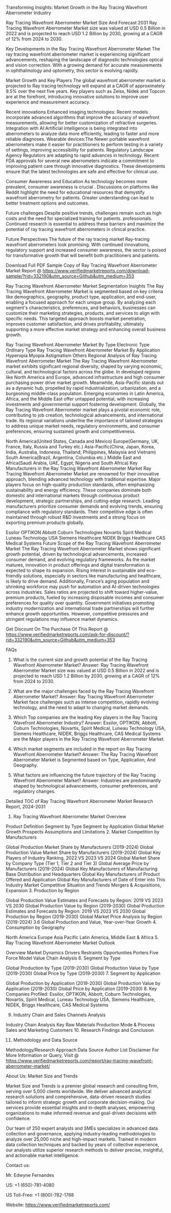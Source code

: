 Transforming Insights: Market Growth in the Ray Tracing Wavefront Aberrometer Industry


Ray Tracing Wavefront Aberrometer Market Size And Forecast 2031
Ray Tracing Wavefront Aberrometer Market size was valued at USD 0.5 Billion in 2022 and is projected to reach USD 1.2 Billion by 2030, growing at a CAGR of 12% from 2024 to 2030.

Key Developments in the Ray Tracing Wavefront Aberrometer Market
The ray tracing wavefront aberrometer market is experiencing significant advancements, reshaping the landscape of diagnostic technologies optical and vision correction. With a growing demand for accurate measurements in ophthalmology and optometry, this sector is evolving rapidly.

Market Growth and Key Players
The global wavefront aberrometer market is projected to Ray tracing technology will expand at a CAGR of approximately 9.5% over the next five years. Key players such as Zeiss, Nidek and Topcon are at the forefront, introducing innovative solutions to improve user experience and measurement accuracy.

Recent innovations
Enhanced imaging technologies: Recent models incorporate advanced algorithms that improve the accuracy of wavefront measurements, allowing for better customization of refractive surgeries.
Integration with AI:Artificial intelligence is being integrated into aberrometers to analyze data more efficiently, leading to faster and more reliable diagnoses.
Wearable devices:The Newer portable wavefront aberrometers make it easier for practitioners to perform testing in a variety of settings, improving accessibility for patients.
Regulatory Landscape
Agency Regulators are adapting to rapid advances in technology. Recent FDA approvals for several new aberrometers indicate a commitment to improving patient care through innovative diagnostics. These developments ensure that the latest technologies are safe and effective for clinical use.

Consumer Awareness and Education
As technology becomes more prevalent, consumer awareness is crucial . Discussions on platforms like Reddit highlight the need for educational resources that demystify wavefront aberrometry for patients. Greater understanding can lead to better treatment options and outcomes.

Future challenges
Despite positive trends, challenges remain such as high costs and the need for specialized training for patients. professionals. Continued research is essential to address these barriers and maximize the potential of ray tracing wavefront aberrometers in clinical practice.

Future Perspectives
The future of the ray tracing market Ray-tracing wavefront aberrometers look promising. With continued innovations, regulatory support and increased consumer awareness, the sector is poised for transformative growth that will benefit both practitioners and patients.

Download Full PDF Sample Copy of Ray Tracing Wavefront Aberrometer Market Report @ https://www.verifiedmarketreports.com/download-sample/?rid=332190&utm_source=Github&utm_medium=353

Ray Tracing Wavefront Aberrometer Market Segmentation Insights
The Ray Tracing Wavefront Aberrometer Market is segmented based on key criteria like demographics, geography, product type, application, and end-user, enabling a focused approach for each unique group. By analyzing each segment's characteristics, preferences, and behaviors, businesses can customize their marketing strategies, products, and services to align with specific needs. This targeted approach boosts market penetration, improves customer satisfaction, and drives profitability, ultimately supporting a more effective market strategy and enhancing overall business growth.

Ray Tracing Wavefront Aberrometer Market By Type
Electronic Type
Ordinary Type
Ray Tracing Wavefront Aberrometer Market By Application
Hyperopia
Myopia
Astigmatism
Others
Regional Analysis of Ray Tracing Wavefront Aberrometer Market
The Ray Tracing Wavefront Aberrometer market exhibits significant regional diversity, shaped by varying economic, cultural, and technological factors across the globe. In developed regions like North America and Europe, advanced infrastructure and high consumer purchasing power drive market growth. Meanwhile, Asia-Pacific stands out as a dynamic hub, propelled by rapid industrialization, urbanization, and a burgeoning middle-class population. Emerging economies in Latin America, Africa, and the Middle East offer untapped potential, with increasing investments and governmental support fostering development. Globally, the Ray Tracing Wavefront Aberrometer market plays a pivotal economic role, contributing to job creation, technological advancements, and international trade. Its regional variations underline the importance of tailored strategies to address unique market needs, regulatory environments, and consumer preferences, ensuring sustained growth and competitiveness.

North America(United States, Canada and Mexico)
Europe(Germany, UK, France, Italy, Russia and Turkey etc.)
Asia-Pacific(China, Japan, Korea, India, Australia, Indonesia, Thailand, Philippines, Malaysia and Vietnam)
South America(Brazil, Argentina, Columbia etc.)
Middle East and Africa(Saudi Arabia, UAE, Egypt, Nigeria and South Africa)
Key Manufacturers in the Ray Tracing Wavefront Aberrometer Market
Ray Tracing Wavefront Aberrometer Market are renowned for their innovative approach, blending advanced technology with traditional expertise. Major players focus on high-quality production standards, often emphasizing sustainability and energy efficiency. These companies dominate both domestic and international markets through continuous product development, strategic partnerships, and cutting-edge research. Leading manufacturers prioritize consumer demands and evolving trends, ensuring compliance with regulatory standards. Their competitive edge is often maintained through robust R&D investments and a strong focus on exporting premium products globally.

Essilor
OPTIKON
Abbott
Coburn Technologies
Novartis
Spirit Medical
Luneau Technology USA
Siemens Healthcare
NIDEK
Briggs Healthcare
CAS Medical Systems
Future Scope of the Ray Tracing Wavefront Aberrometer Market
The Ray Tracing Wavefront Aberrometer Market shows significant growth potential, driven by technological advancements, increased consumer demand, and evolving regulatory frameworks. As the market matures, innovation in product offerings and digital transformation is expected to shape its expansion. Rising interest in sustainable and eco-friendly solutions, especially in sectors like manufacturing and healthcare, is likely to drive demand. Additionally, France’s aging population and shrinking workforce may push for automation and AI-driven technologies across industries. Sales ratios are projected to shift toward higher-value, premium products, fueled by increasing disposable incomes and consumer preferences for quality over quantity. Government initiatives promoting industry modernization and international trade partnerships will further enhance growth opportunities. However, competitive pressures and stringent regulations may influence market dynamics.

Get Discount On The Purchase Of This Report @ https://www.verifiedmarketreports.com/ask-for-discount/?rid=332190&utm_source=Github&utm_medium=353

FAQs
1. What is the current size and growth potential of the Ray Tracing Wavefront Aberrometer Market?
Answer: Ray Tracing Wavefront Aberrometer Market size was valued at USD 0.5 Billion in 2022 and is projected to reach USD 1.2 Billion by 2030, growing at a CAGR of 12% from 2024 to 2030.

2. What are the major challenges faced by the Ray Tracing Wavefront Aberrometer Market?
Answer: Ray Tracing Wavefront Aberrometer Market face challenges such as intense competition, rapidly evolving technology, and the need to adapt to changing market demands.

3. Which Top companies are the leading Key players in the Ray Tracing Wavefront Aberrometer Industry?
Answer: Essilor, OPTIKON, Abbott, Coburn Technologies, Novartis, Spirit Medical, Luneau Technology USA, Siemens Healthcare, NIDEK, Briggs Healthcare, CAS Medical Systems are the Major players in the Ray Tracing Wavefront Aberrometer Market.

4. Which market segments are included in the report on Ray Tracing Wavefront Aberrometer Market?
Answer: The Ray Tracing Wavefront Aberrometer Market is Segmented based on Type, Application, And Geography.

5. What factors are influencing the future trajectory of the Ray Tracing Wavefront Aberrometer Market?
Answer: Industries are predominantly shaped by technological advancements, consumer preferences, and regulatory changes.

Detailed TOC of Ray Tracing Wavefront Aberrometer Market Research Report, 2024-2031
1. Ray Tracing Wavefront Aberrometer Market Overview

Product Definition
Segment by Type
Segment by Application
Global Market Growth Prospects
Assumptions and Limitations
2. Market Competition by Manufacturers

Global Production Market Share by Manufacturers (2019-2024)
Global Production Value Market Share by Manufacturers (2019-2024)
Global Key Players of Industry Ranking, 2022 VS 2023 VS 2024
Global Market Share by Company Type (Tier 1, Tier 2 and Tier 3)
Global Average Price by Manufacturers (2019-2024)
Global Key Manufacturers of Manufacturing Base Distribution and Headquarters
Global Key Manufacturers of Product Offered and Application
Global Key Manufacturers of Date of Enter into This Industry
Market Competitive Situation and Trends
Mergers & Acquisitions, Expansion
3. Production by Region

Global Production Value Estimates and Forecasts by Region: 2019 VS 2023 VS 2030
Global Production Value by Region (2019-2030)
Global Production Estimates and Forecasts by Region: 2019 VS 2023 VS 2030
Global Production by Region (2019-2030)
Global Market Price Analysis by Region (2019-2024) 3.6 Global Production and Value, Year-over-Year Growth
4. Consumption by Geography

North America
Europe
Asia Pacific
Latin America, Middle East & Africa
5. Ray Tracing Wavefront Aberrometer Market Outlook

Overview
Market Dynamics
Drivers
Restraints
Opportunities
Porters Five Force Model
Value Chain Analysis 
6. Segment by Type

Global Production by Type (2019-2030)
Global Production Value by Type (2019-2030)
Global Price by Type (2019-2030)
7. Segment by Application

Global Production by Application (2019-2030)
Global Production Value by Application (2019-2030)
Global Price by Application (2019-2030)
8. Key Companies Profiled: Essilor, OPTIKON, Abbott, Coburn Technologies, Novartis, Spirit Medical, Luneau Technology USA, Siemens Healthcare, NIDEK, Briggs Healthcare, CAS Medical Systems

9. Industry Chain and Sales Channels Analysis

Industry Chain Analysis
Key Raw Materials
Production Mode & Process
Sales and Marketing
Customers
10. Research Findings and Conclusion

11. Methodology and Data Source

Methodology/Research Approach
Data Source
Author List
Disclaimer
For More Information or Query, Visit @ https://www.verifiedmarketreports.com/report/ray-tracing-wavefront-aberrometer-market/

About Us: Market Size and Trends

Market Size and Trends is a premier global research and consulting firm, serving over 5,000 clients worldwide. We deliver advanced analytical research solutions and comprehensive, data-driven research studies tailored to inform strategic growth and corporate decision-making. Our services provide essential insights and in-depth analyses, empowering organizations to make informed revenue and goal-driven decisions with confidence.

Our team of 250 expert analysts and SMEs specializes in advanced data collection and governance, applying industry-leading methodologies to analyze over 25,000 niche and high-impact markets. Trained in modern data collection techniques and backed by years of collective experience, our analysts utilize superior research methods to deliver precise, insightful, and actionable market intelligence.

Contact us:

Mr. Edwyne Fernandes

US: +1 (650)-781-4080

US Toll-Free: +1 (800)-782-1768

Website: https://www.verifiedmarketreports.com/

